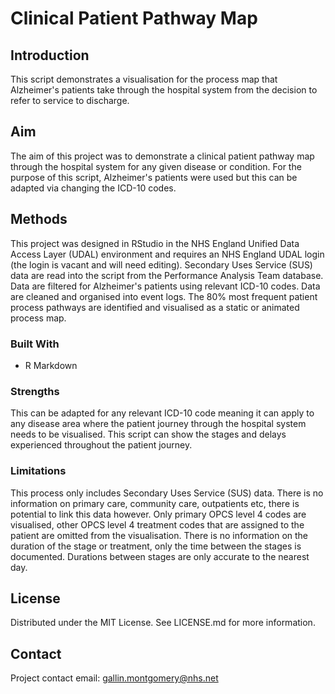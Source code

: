 # Clinical Patient Pathway Map

## Introduction
This script demonstrates a visualisation for the process map that Alzheimer's patients take through the hospital system from the decision to refer to service to discharge.

## Aim
The aim of this project was to demonstrate a clinical patient pathway map through the hospital system for any given disease or condition. For the purpose of this script, Alzheimer's patients were used but this can be adapted via changing the ICD-10 codes.

## Methods
This project was designed in RStudio in the NHS England Unified Data Access Layer (UDAL) environment and requires an NHS England UDAL login (the login is vacant and will need editing).
Secondary Uses Service (SUS) data are read into the script from the Performance Analysis Team database.
Data are filtered for Alzheimer's patients using relevant ICD-10 codes.
Data are cleaned and organised into event logs.
The 80% most frequent patient process pathways are identified and visualised as a static or animated process map.

### Built With
- R Markdown

### Strengths
This can be adapted for any relevant ICD-10 code meaning it can apply to any disease area where the patient journey through the hospital system needs to be visualised.
This script can show the stages and delays experienced throughout the patient journey.

### Limitations
This process only includes Secondary Uses Service (SUS) data. There is no information on primary care, community care, outpatients etc, there is potential to link this data however.
Only primary OPCS level 4 codes are visualised, other OPCS level 4 treatment codes that are assigned to the patient are omitted from the visualisation.
There is no information on the duration of the stage or treatment, only the time between the stages is documented.
Durations between stages are only accurate to the nearest day.

## License
Distributed under the MIT License. See LICENSE.md for more information.

## Contact
Project contact email: gallin.montgomery@nhs.net
